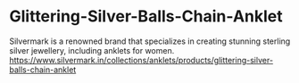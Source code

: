 # Glittering-Silver-Balls-Chain-Anklet
Silvermark is a renowned brand that specializes in creating stunning sterling silver jewellery, including anklets for women.
https://www.silvermark.in/collections/anklets/products/glittering-silver-balls-chain-anklet

